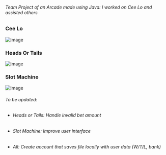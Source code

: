 ###### Team Project of an Arcade made using Java: I worked on Cee Lo and assisted others

### Cee Lo
![image](https://github.com/MHMDShohatee/Java_Projects/assets/121462721/bc264113-23a2-4590-be87-12d8b8946d13)

### Heads Or Tails
![image](https://github.com/MHMDShohatee/Java_Projects/assets/121462721/70993cc6-ae9a-4669-b21f-605a910356a8)

### Slot Machine
![image](https://github.com/MHMDShohatee/Java_Projects/assets/121462721/e4393b82-f53e-4225-bbd9-106b5af055f6)

###### To be updated:
- ###### Heads or Tails: Handle invalid bet amount
- ###### Slot Machine: Improve user interface
- ###### All: Create account that saves file locally with user data (W/T/L, bank)
